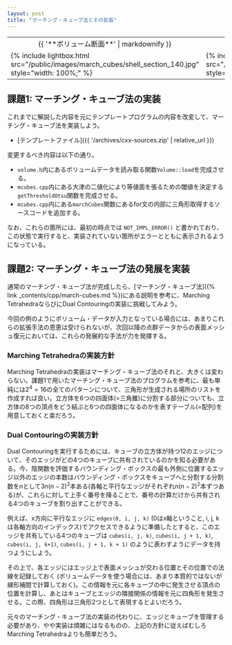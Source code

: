 ```yaml
---
layout: post
title: "マーチング・キューブ法とその拡張"
---
```


<table class="images">
<tr>
  <td style="text-align: center; width: 50%;">{{ '**ボリューム断面**' | markdownify }}</td>
  <td style="text-align: center; width: 50%;">{{ '**復元メッシュ**' | markdownify }}</td>
</tr>
<tr>
  <td>{% include lightbox.html src="/public/images/march_cubes/shell_section_140.jpg" style="width: 100%;" %}</td>
  <td>{% include lightbox.html src="/public/images/march_cubes/shell_mesh.jpg" style="width: 100%;" %}</td>
</tr>
</table>

## 課題1: マーチング・キューブ法の実装

これまでに解説した内容を元にテンプレートプログラムの内容を改変して、マーチング・キューブ法を実装しよう。

* [テンプレートファイル]({{ '/archives/cxx-sources.zip' | relative_url }})

変更するべき内容は以下の通り。

* `volume.h`内にあるボリュームデータを読み取る関数`Volume::load`を完成させる。
* `mcubes.cpp`内にある大津の二値化により等値面を張るための閾値を決定する`getThresholdOtsu`関数を完成させる。
* `mcubes.cpp`内にある`marchCubes`関数にあるfor文の内部に三角形取得するソースコードを追加する。

なお、これらの箇所には、最初の時点では `NOT_IMPL_ERROR()` と書かれており、この状態で実行すると、実装されていない箇所がエラーとともに表示されるようになっている。

## 課題2: マーチング・キューブ法の発展を実装

通常のマーチング・キューブ法が完成したら、[マーチング・キューブ法]({% link _contents/cpp/march-cubes.md %})にある説明を参考に、Marching TetrahedraならびにDual Contouringの実装に挑戦してみよう。

今回の例のようにボリューム・データが入力となっている場合には、あまりこれらの拡張手法の恩恵は受けられないが、次回以降の点群データからの表面メッシュ復元においては、これらの発展的な手法が力を発揮する。

### Marching Tetrahedraの実装方針

Marching Tetrahedraの実装はマーチング・キューブ法のそれと、大きくは変わらない。課題1で用いたマーチング・キューブ法のプログラムを参考に、最も単純には$2^4 = 16$の全てのパターンについて、三角形が生成される場所のリストを作成すれば良い。立方体を6つの四面体(=三角錐)に分割する部分についても、立方体の8つの頂点をどう結ぶと6つの四面体になるのかを表すテーブル(=配列)を用意しておくと楽だろう。

### Dual Contouringの実装方針

Dual Contouringを実行するためには、キューブの立方体が持つ12のエッジについて、そのエッジがどの4つのキューブに共有されているのかを知る必要がある。今、陰関数を評価するバウンディング・ボックスの最も外側に位置するエッジ以外のエッジの本数はバウンディング・ボックスをキューブへと分割する分割数を$n$として$3 n (n-2)^2$本ある(各軸と平行なエッジがそれぞれ$n(n-2)^2$本ずつある)が、これらに対して上手く番号を降ることで、番号の計算だけから共有される4つのキューブを割り出すことができる。

例えば、x方向に平行なエッジに `edges(0, i, j, k)` (0はx軸ということ, i, j, kは各軸方向のインデックス)でアクセスできるように準備したとすると、このエッジを共有している4つのキューブは `cubes(i, j, k)`, `cubes(i, j + 1, k)`, `cubes(i, j, k+1)`, `cubes(i, j + 1, k + 1)` のように表わすようにデータを持つようにしよう。

その上で、各エッジにはエッジ上で表面メッシュが交わる位置とその位置での法線を記録しておく (ボリュームデータを使う場合には、あまり本質的ではないが線形補間で計算しておく)。この情報を元に各キューブの中に発生させる頂点の位置を計算し、あとはキューブとエッジの隣接関係の情報を元に四角形を発生させる。この際、四角形は三角形2つとして表現するとよいだろう。

元々のマーチング・キューブ法の実装の代わりに、エッジとキューブを管理する必要があり、やや実装は煩雑にはなるものの、上記の方針に従えばむしろMarching Tetrahedraよりも簡単だろう。
